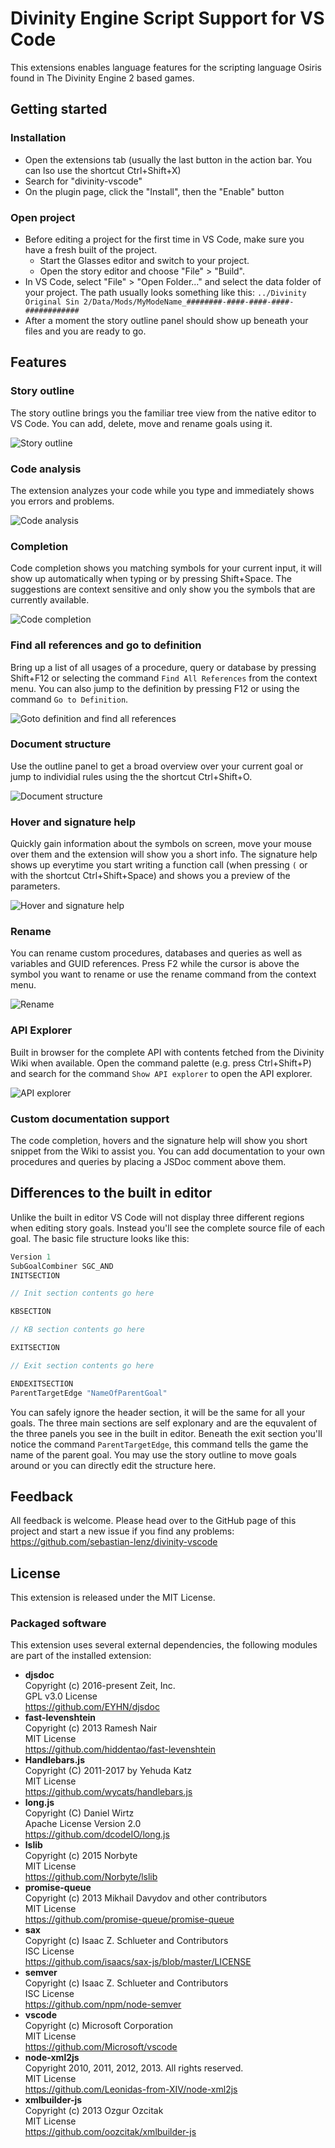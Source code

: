 # Divinity Engine Script Support for VS Code

This extensions enables language features for the scripting language Osiris found in The Divinity Engine 2 based games.

## Getting started

### Installation

- Open the extensions tab (usually the last button in the action bar. You can lso use the shortcut Ctrl+Shift+X)
- Search for "divinity-vscode"
- On the plugin page, click the "Install", then the "Enable" button

### Open project

- Before editing a project for the first time in VS Code, make sure you have a fresh built of the project.
  - Start the Glasses editor and switch to your project.
  - Open the story editor and choose "File" > "Build".
- In VS Code, select "File" > "Open Folder..." and select the data folder of your project. The path usually looks something like this: `../Divinity Original Sin 2/Data/Mods/MyModeName_########-####-####-####-############`
- After a moment the story outline panel should show up beneath your files and you are ready to go.

## Features

### Story outline

The story outline brings you the familiar tree view from the native editor to VS Code. You can add, delete, move and rename goals using it.

![Story outline](resources/features/story-outline.gif)

### Code analysis

The extension analyzes your code while you type and immediately shows you errors and problems.

![Code analysis](resources/features/code-analysis.gif)

### Completion

Code completion shows you matching symbols for your current input, it will show up automatically when typing or by pressing Shift+Space. The suggestions are context sensitive and only show you the symbols that are currently available.

![Code completion](resources/features/completion.gif)

### Find all references and go to definition

Bring up a list of all usages of a procedure, query or database by pressing Shift+F12 or selecting the command `Find All References` from the context menu. You can also jump to the definition by pressing F12 or using the command `Go to Definition`.

![Goto definition and find all references](resources/features/find-references.gif)

### Document structure

Use the outline panel to get a broad overview over your current goal or jump to individial rules using the the shortcut Ctrl+Shift+O.

![Document structure](resources/features/document-structure.gif)

### Hover and signature help

Quickly gain information about the symbols on screen, move your mouse over them and the extension will show you a short info. The signature help shows up everytime you start writing a function call (when pressing `(` or with the shortcut Ctrl+Shift+Space) and shows you a preview of the parameters.

![Hover and signature help](resources/features/hover.gif)

### Rename

You can rename custom procedures, databases and queries as well as variables and GUID references. Press F2 while the cursor is above the symbol you want to rename or use the rename command from the context menu.

![Rename](resources/features/rename.gif)

### API Explorer

Built in browser for the complete API with contents fetched from the Divinity Wiki when available. Open the command palette (e.g. press Ctrl+Shift+P) and search for the command `Show API explorer` to open the API explorer.

![API explorer](resources/features/api-explorer.gif)

### Custom documentation support

The code completion, hovers and the signature help will show you short snippet from the Wiki to assist you. You can add documentation to your own procedures and queries by placing a JSDoc comment above them.

## Differences to the built in editor

Unlike the built in editor VS Code will not display three different regions when editing story goals. Instead you'll see the complete source file of each goal. The basic file structure looks like this:

```javascript
Version 1
SubGoalCombiner SGC_AND
INITSECTION

// Init section contents go here

KBSECTION

// KB section contents go here

EXITSECTION

// Exit section contents go here

ENDEXITSECTION
ParentTargetEdge "NameOfParentGoal"
```

You can safely ignore the header section, it will be the same for all your goals. The three main sections are self explonary and are the equvalent of the three panels you see in the built in editor. Beneath the exit section you'll notice the command `ParentTargetEdge`, this command tells the game the name of the parent goal. You may use the story outline to move goals around or you can directly edit the structure here.

## Feedback

All feedback is welcome. Please head over to the GitHub page of this project and start a new issue if you find any problems:  
https://github.com/sebastian-lenz/divinity-vscode

## License

This extension is released under the MIT License.

### Packaged software

This extension uses several external dependencies, the following modules
are part of the installed extension:

- **djsdoc**  
  Copyright (c) 2016-present Zeit, Inc.  
  GPL v3.0 License  
  https://github.com/EYHN/djsdoc
- **fast-levenshtein**  
  Copyright (c) 2013 Ramesh Nair  
  MIT License  
  https://github.com/hiddentao/fast-levenshtein
- **Handlebars.js**  
  Copyright (C) 2011-2017 by Yehuda Katz  
  MIT License  
  https://github.com/wycats/handlebars.js
- **long.js**  
  Copyright (C) Daniel Wirtz  
  Apache License Version 2.0  
  https://github.com/dcodeIO/long.js
- **lslib**  
  Copyright (c) 2015 Norbyte  
  MIT License  
  https://github.com/Norbyte/lslib
- **promise-queue**  
  Copyright (c) 2013 Mikhail Davydov and other contributors  
  MIT License  
  https://github.com/promise-queue/promise-queue
- **sax**  
  Copyright (c) Isaac Z. Schlueter and Contributors  
  ISC License  
  https://github.com/isaacs/sax-js/blob/master/LICENSE
- **semver**  
  Copyright (c) Isaac Z. Schlueter and Contributors  
  ISC License  
  https://github.com/npm/node-semver
- **vscode**  
  Copyright (c) Microsoft Corporation  
  MIT License  
  https://github.com/Microsoft/vscode
- **node-xml2js**  
  Copyright 2010, 2011, 2012, 2013. All rights reserved.  
  MIT License  
  https://github.com/Leonidas-from-XIV/node-xml2js
- **xmlbuilder-js**  
  Copyright (c) 2013 Ozgur Ozcitak  
  MIT License  
  https://github.com/oozcitak/xmlbuilder-js
